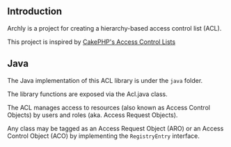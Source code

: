 ## Introduction

Archly is a project for creating a hierarchy-based access control list (ACL).

This project is inspired by [CakePHP's Access Control
Lists](http://book.cakephp.org/2.0/en/core-libraries/components/access-control-lists.html)

## Java

The Java implementation of this ACL library is under the `java` folder.

The library functions are exposed via the Acl.java class.

The ACL manages access to resources (also known as Access Control
Objects) by users and roles (aka. Access Request Objects).

Any class may be tagged as an Access Request Object (ARO) or an
Access Control Object (ACO) by implementing the `RegistryEntry` interface.
